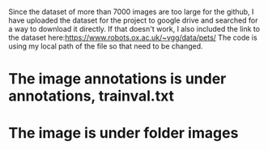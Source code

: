 Since the dataset of more than 7000 images are too large for the github, I have uploaded the dataset for the project to google drive and searched for a way to download it directly. If that doesn't work, I also included the link to the dataset here:https://www.robots.ox.ac.uk/~vgg/data/pets/ The code is using my local path of the file so that need to be changed.
# The image annotations is under annotations, trainval.txt
# The image is under folder images
